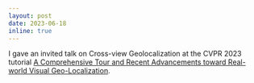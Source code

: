 ```yaml
---
layout: post
date: 2023-06-18
inline: true
---
```


I gave an invited talk on Cross-view Geolocalization at the CVPR 2023 tutorial [A Comprehensive Tour and Recent Advancements toward Real-world Visual Geo-Localization](https://www.sri.com/computer-vision/cvpr-2023-a-comprehensive-tour-and-recent-advancements-toward-real-world-visual-geo-localization/).
